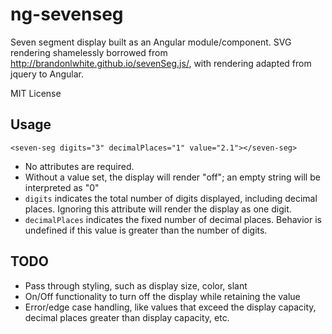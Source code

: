 # ng-sevenseg

Seven segment display built as an Angular module/component. SVG rendering shamelessly
borrowed from http://brandonlwhite.github.io/sevenSeg.js/, with rendering adapted
from jquery to Angular.

MIT License

## Usage

`<seven-seg digits="3" decimalPlaces="1" value="2.1"></seven-seg>`

* No attributes are required.
* Without a value set, the display will render "off"; an empty string will be interpreted as "0"
* `digits` indicates the total number of digits displayed, including decimal places.
Ignoring this attribute will render the display as one digit.
* `decimalPlaces` indicates the fixed number of decimal places. Behavior is undefined
if this value is greater than the number of digits.

## TODO

* Pass through styling, such as display size, color, slant
* On/Off functionality to turn off the display while retaining the value
* Error/edge case handling, like values that exceed the display capacity,
decimal places greater than display capacity, etc.

